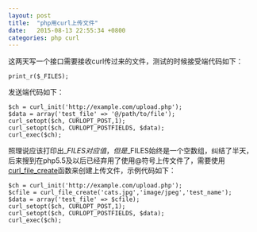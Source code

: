 ```yaml
---
layout: post
title:  "php用curl上传文件"
date:   2015-08-13 22:55:34 +0800
categories: php curl
---
```


这两天写一个接口需要接收curl传过来的文件，测试的时候接受端代码如下：

    print_r($_FILES);    

发送端代码如下：
    
    $ch = curl_init('http://example.com/upload.php');
    $data = array('test_file' => '@/path/to/file');
    curl_setopt($ch, CURLOPT_POST,1);
    curl_setopt($ch, CURLOPT_POSTFIELDS, $data);
    curl_exec($ch);

照理说应该打印出$\_FILES对应值，但是$\_FILES始终是一个空数组，纠结了半天，后来搜到在php5.5及以后已经弃用了使用@符号上传文件了，需要使用[curl\_file\_create](http://php.net/curl\_file\_create)函数来创建上传文件，示例代码如下：

    $ch = curl_init('http://example.com/upload.php');
    $cfile = curl_file_create('cats.jpg','image/jpeg','test_name');
    $data = array('test_file' => $cfile);
    curl_setopt($ch, CURLOPT_POST,1);
    curl_setopt($ch, CURLOPT_POSTFIELDS, $data);
    curl_exec($ch);